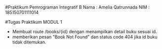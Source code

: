 #Praktikum Pemrograman Integratif B
Nama : Amelia Qatrunnada
NIM  : 185150701111014

#Tugas Praktikum MODUL 1
- Membuat route /books/{id} dengan menampilkan detail buku sesuai id.
- memberikan pesan "Book Not Found" dan status code 404 jika id buku tidak ditemukan.